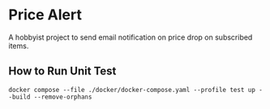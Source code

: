 # Price Alert

A hobbyist project to send email notification on price drop on subscribed items.

## How to Run Unit Test

```
docker compose --file ./docker/docker-compose.yaml --profile test up --build --remove-orphans
```
